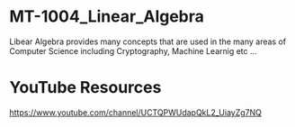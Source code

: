 # MT-1004_Linear_Algebra
Libear Algebra provides many concepts that are used in the many areas of Computer Science including Cryptography, Machine Learnig etc ...


# YouTube Resources 
https://www.youtube.com/channel/UCTQPWUdapQkL2_UiayZg7NQ
